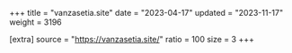 +++
title = "vanzasetia.site"
date = "2023-04-17"
updated = "2023-11-17"
weight = 3196

[extra]
source = "https://vanzasetia.site/"
ratio = 100
size = 3
+++
